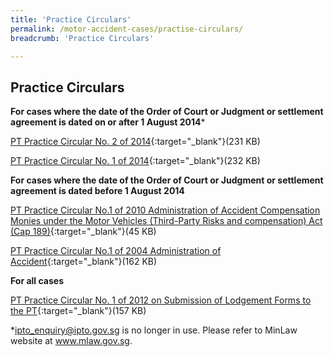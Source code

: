 ```yaml
---
title: 'Practice Circulars'
permalink: /motor-accident-cases/practise-circulars/
breadcrumb: 'Practice Circulars'

---
```



Practice Circulars
---

**For cases where the date of the Order of Court or Judgment or settlement agreement is dated on or after 1 August 2014***<br>

[PT Practice Circular No. 2 of 2014](/files/PTCircular2of2014MA.pdf){:target="_blank"}(231 KB)

[PT Practice Circular No. 1 of 2014](/files/PTCircular1of2014MA.pdf){:target="_blank"}(232 KB)

**For cases where the date of the Order of Court or Judgment or settlement agreement is dated before 1 August 2014**<br>

[PT Practice Circular No.1 of 2010 Administration of Accident Compensation Monies under the Motor Vehicles (Third-Party Risks and compensation) Act (Cap 189)](/files/linkclickba47.pdf){:target="_blank"}(45 KB)

[PT Practice Circular No.1 of 2004 Administration of Accident](/files/PracticeCircular1of2004NEW.pdf){:target="_blank"}(162 KB)

**For all cases**<br>

[PT Practice Circular No. 1 of 2012 on Submission of Lodgement Forms to the PT](/files/linkclickc662.pdf){:target="_blank"}(157 KB)

*ipto_enquiry@ipto.gov.sg is no longer in use. Please refer to MinLaw website at www.mlaw.gov.sg.
